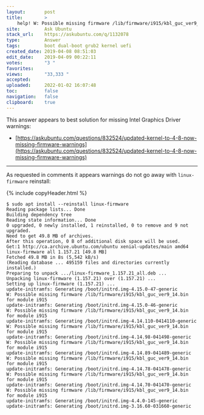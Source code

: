 ```yaml
---
layout:       post
title:        >
    help! W: Possible missing firmware ∕lib∕firmware∕i915∕kbl_guc_ver9_14.bin for module i915
site:         Ask Ubuntu
stack_url:    https://askubuntu.com/q/1132078
type:         Answer
tags:         boot dual-boot grub2 kernel uefi
created_date: 2019-04-08 08:51:03
edit_date:    2019-04-09 00:22:11
votes:        "3 "
favorites:    
views:        "33,333 "
accepted:     
uploaded:     2022-01-02 16:07:48
toc:          false
navigation:   false
clipboard:    true
---
```


This answer appears to best solution for missing Intel Graphics Driver warnings:

- [https://askubuntu.com/questions/832524/updated-kernel-to-4-8-now-missing-firmware-warnings](https://askubuntu.com/questions/832524/updated-kernel-to-4-8-now-missing-firmware-warnings)


----------


As requested in comments it appears warnings do not go away with `linux-firmware` reinstall:

{% include copyHeader.html %}
``` 
$ sudo apt install --reinstall linux-firmware
Reading package lists... Done
Building dependency tree       
Reading state information... Done
0 upgraded, 0 newly installed, 1 reinstalled, 0 to remove and 9 not upgraded.
Need to get 49.8 MB of archives.
After this operation, 0 B of additional disk space will be used.
Get:1 http://ca.archive.ubuntu.com/ubuntu xenial-updates/main amd64 linux-firmware all 1.157.21 [49.8 MB]
Fetched 49.8 MB in 8s (5,542 kB/s)                                                         
(Reading database ... 495159 files and directories currently installed.)
Preparing to unpack .../linux-firmware_1.157.21_all.deb ...
Unpacking linux-firmware (1.157.21) over (1.157.21) ...
Setting up linux-firmware (1.157.21) ...
update-initramfs: Generating /boot/initrd.img-4.15.0-47-generic
W: Possible missing firmware /lib/firmware/i915/kbl_guc_ver9_14.bin for module i915
update-initramfs: Generating /boot/initrd.img-4.15.0-46-generic
W: Possible missing firmware /lib/firmware/i915/kbl_guc_ver9_14.bin for module i915
update-initramfs: Generating /boot/initrd.img-4.14.110-0414110-generic
W: Possible missing firmware /lib/firmware/i915/kbl_guc_ver9_14.bin for module i915
update-initramfs: Generating /boot/initrd.img-4.14.98-041498-generic
W: Possible missing firmware /lib/firmware/i915/kbl_guc_ver9_14.bin for module i915
update-initramfs: Generating /boot/initrd.img-4.14.89-041489-generic
W: Possible missing firmware /lib/firmware/i915/kbl_guc_ver9_14.bin for module i915
update-initramfs: Generating /boot/initrd.img-4.14.78-041478-generic
W: Possible missing firmware /lib/firmware/i915/kbl_guc_ver9_14.bin for module i915
update-initramfs: Generating /boot/initrd.img-4.14.70-041470-generic
W: Possible missing firmware /lib/firmware/i915/kbl_guc_ver9_14.bin for module i915
update-initramfs: Generating /boot/initrd.img-4.4.0-145-generic
update-initramfs: Generating /boot/initrd.img-3.16.60-031660-generic

```


